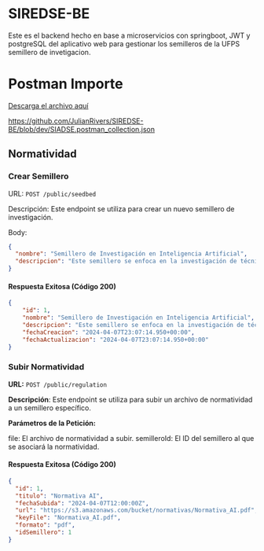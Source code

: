 # SIREDSE-BE

Este es el backend hecho en base a microservicios con springboot, JWT y postgreSQL del aplicativo web para gestionar los semilleros de la UFPS semillero de invetigacion.

# Postman Importe
[Descarga el archivo aquí](https://github.com/JulianRivers/SIREDSE-BE/blob/dev/SIADSE.postman_collection.json)

https://github.com/JulianRivers/SIREDSE-BE/blob/dev/SIADSE.postman_collection.json

## Normatividad

### Crear Semillero

URL: `POST /public/seedbed`

Descripción: Este endpoint se utiliza para crear un nuevo semillero de investigación.

Body:

```json
{
  "nombre": "Semillero de Investigación en Inteligencia Artificial",
  "descripcion": "Este semillero se enfoca en la investigación de técnicas de inteligencia artificial para resolver problemas complejos."
}
```

#### Respuesta Exitosa (Código 200)

```json
{
    "id": 1,
    "nombre": "Semillero de Investigación en Inteligencia Artificial",
    "descripcion": "Este semillero se enfoca en la investigación de técnicas de inteligencia artificial para resolver problemas complejos.",
    "fechaCreacion": "2024-04-07T23:07:14.950+00:00",
    "fechaActualizacion": "2024-04-07T23:07:14.950+00:00"
}
```

### Subir Normatividad

**URL:** `POST /public/regulation`

**Descripción**: Este endpoint se utiliza para subir un archivo de normatividad a un semillero específico.

**Parámetros de la Petición:**

file: El archivo de normatividad a subir.
semilleroId: El ID del semillero al que se asociará la normatividad.

#### Respuesta Exitosa (Código 200)

```json
{
  "id": 1,
  "titulo": "Normativa AI",
  "fechaSubida": "2024-04-07T12:00:00Z",
  "url": "https://s3.amazonaws.com/bucket/normativas/Normativa_AI.pdf",
  "keyFile": "Normativa_AI.pdf",
  "formato": "pdf",
  "idSemillero": 1
}
```
